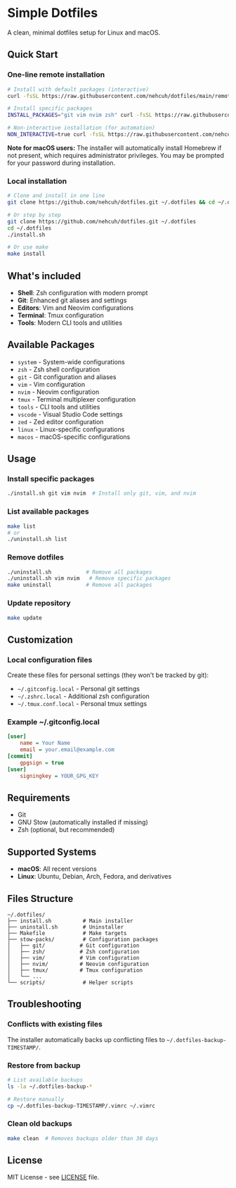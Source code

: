 # Simple Dotfiles

A clean, minimal dotfiles setup for Linux and macOS.

## Quick Start

### One-line remote installation
```bash
# Install with default packages (interactive)
curl -fsSL https://raw.githubusercontent.com/nehcuh/dotfiles/main/remote-install.sh | bash

# Install specific packages
INSTALL_PACKAGES="git vim nvim zsh" curl -fsSL https://raw.githubusercontent.com/nehcuh/dotfiles/main/remote-install.sh | bash

# Non-interactive installation (for automation)
NON_INTERACTIVE=true curl -fsSL https://raw.githubusercontent.com/nehcuh/dotfiles/main/remote-install.sh | bash
```

**Note for macOS users:** The installer will automatically install Homebrew if not present, which requires administrator privileges. You may be prompted for your password during installation.

### Local installation
```bash
# Clone and install in one line
git clone https://github.com/nehcuh/dotfiles.git ~/.dotfiles && cd ~/.dotfiles && ./install.sh

# Or step by step
git clone https://github.com/nehcuh/dotfiles.git ~/.dotfiles
cd ~/.dotfiles
./install.sh

# Or use make
make install
```

## What's included

- **Shell**: Zsh configuration with modern prompt
- **Git**: Enhanced git aliases and settings  
- **Editors**: Vim and Neovim configurations
- **Terminal**: Tmux configuration
- **Tools**: Modern CLI tools and utilities

## Available Packages

- `system` - System-wide configurations
- `zsh` - Zsh shell configuration
- `git` - Git configuration and aliases
- `vim` - Vim configuration
- `nvim` - Neovim configuration  
- `tmux` - Terminal multiplexer configuration
- `tools` - CLI tools and utilities
- `vscode` - Visual Studio Code settings
- `zed` - Zed editor configuration
- `linux` - Linux-specific configurations
- `macos` - macOS-specific configurations

## Usage

### Install specific packages
```bash
./install.sh git vim nvim  # Install only git, vim, and nvim
```

### List available packages
```bash
make list
# or
./uninstall.sh list
```

### Remove dotfiles
```bash
./uninstall.sh           # Remove all packages
./uninstall.sh vim nvim   # Remove specific packages
make uninstall           # Remove all packages
```

### Update repository
```bash
make update
```

## Customization

### Local configuration files
Create these files for personal settings (they won't be tracked by git):

- `~/.gitconfig.local` - Personal git settings
- `~/.zshrc.local` - Additional zsh configuration
- `~/.tmux.conf.local` - Personal tmux settings

### Example ~/.gitconfig.local
```ini
[user]
    name = Your Name
    email = your.email@example.com
[commit]
    gpgsign = true
[user]
    signingkey = YOUR_GPG_KEY
```

## Requirements

- Git
- GNU Stow (automatically installed if missing)
- Zsh (optional, but recommended)

## Supported Systems

- **macOS**: All recent versions
- **Linux**: Ubuntu, Debian, Arch, Fedora, and derivatives

## Files Structure

```
~/.dotfiles/
├── install.sh          # Main installer
├── uninstall.sh        # Uninstaller  
├── Makefile            # Make targets
├── stow-packs/         # Configuration packages
│   ├── git/           # Git configuration
│   ├── zsh/           # Zsh configuration
│   ├── vim/           # Vim configuration
│   ├── nvim/          # Neovim configuration
│   ├── tmux/          # Tmux configuration
│   └── ...
└── scripts/            # Helper scripts
```

## Troubleshooting

### Conflicts with existing files
The installer automatically backs up conflicting files to `~/.dotfiles-backup-TIMESTAMP/`.

### Restore from backup
```bash
# List available backups
ls -la ~/.dotfiles-backup-*

# Restore manually
cp ~/.dotfiles-backup-TIMESTAMP/.vimrc ~/.vimrc
```

### Clean old backups
```bash
make clean  # Removes backups older than 30 days
```

## License

MIT License - see [LICENSE](LICENSE) file.

